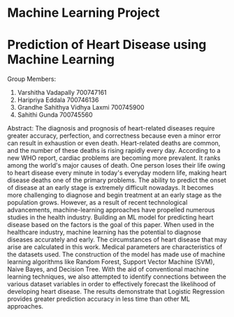 # Machine Learning Project

# Prediction of Heart Disease using Machine Learning

Group Members:

1. Varshitha Vadapally
      700747161
2. Haripriya Eddala
      700746136
3. Grandhe Sahithya Vidhya Laxmi
      700745900
4. Sahithi Gunda
      700745560

Abstract: The diagnosis and prognosis of heart-related diseases require greater accuracy, perfection, and correctness because even a minor error can result in exhaustion or even death. Heart-related deaths are common, and the number of these deaths is rising rapidly every day. According to a new WHO report, cardiac problems are becoming more prevalent. It ranks among the world's major causes of death. One person loses their life owing to heart disease every minute in today's everyday modern life, making heart disease deaths one of the primary problems. The ability to predict the onset of disease at an early stage is extremely difficult nowadays. It becomes more challenging to diagnose and begin treatment at an early stage as the population grows. However, as a result of recent technological advancements, machine-learning approaches have propelled numerous studies in the health industry. Building an ML model for predicting heart disease based on the factors is the goal of this paper. When used in the healthcare industry, machine learning has the potential to diagnose diseases accurately and early. The circumstances of heart disease that may arise are calculated in this work. Medical parameters are characteristics of the datasets used. The construction of the model has made use of machine learning algorithms like Random Forest, Support Vector Machine (SVM), Naive Bayes, and Decision Tree. With the aid of conventional machine learning techniques, we also attempted to identify connections between the various dataset variables in order to effectively forecast the likelihood of developing heart disease. The results demonstrate that Logistic Regression provides greater prediction accuracy in less time than other ML approaches. 

